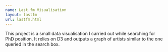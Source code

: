```yaml
---
name: Last.fm Visualisation
layout: lastfm
url: lastfm.html
---
```


This project is a small data visualisation I carried out while searching for PhD position.
It relies on D3 and outputs a graph of artists similar to the one queried in the search box.